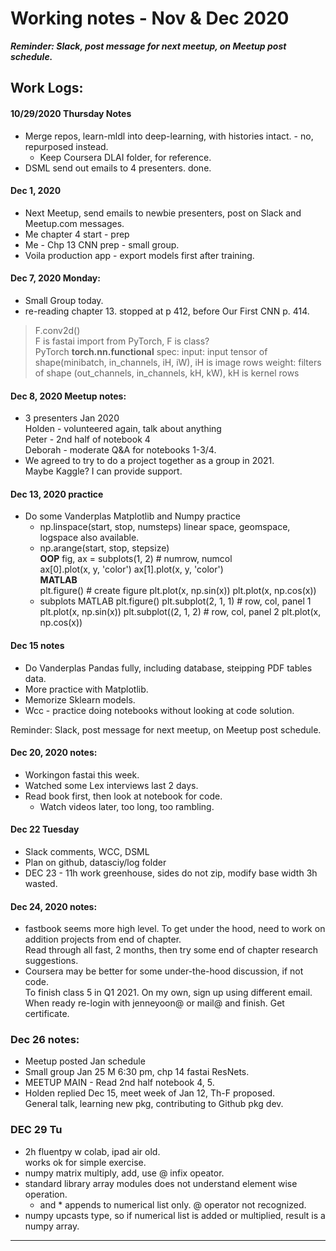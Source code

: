 # Working notes - Nov & Dec 2020  

***Reminder: Slack, post message for next meetup, on Meetup post schedule.***    

## Work Logs: 

#### 10/29/2020 Thursday Notes    

  * Merge repos, learn-mldl into deep-learning, with histories intact.  - no, repurposed instead.  
    - Keep Coursera DLAI folder, for reference.  
  * DSML send out emails to 4 presenters.  done.  

#### Dec 1, 2020  
  * Next Meetup, send emails to newbie presenters, post on Slack and Meetup.com messages.  
  * Me chapter 4 start - prep  
  * Me - Chp 13 CNN prep - small group.  
  * Voila production app - export models first after training.  

#### Dec 7, 2020 Monday:  
  * Small Group today.  
  * re-reading chapter 13.  stopped at p 412, before Our First CNN p. 414.  
  
  > F.conv2d()  
  > F is fastai import from PyTorch, F is class?  
  > PyTorch **torch.nn.functional** spec: 
  > input: input tensor of shape(minibatch, in_channels, iH, iW), iH is image rows 
  > weight: filters of shape (out_channels, in_channels, kH, kW), kH is kernel rows

#### Dec 8, 2020 Meetup notes:  
  * 3 presenters Jan 2020  
    Holden - volunteered again, talk about anything  
    Peter - 2nd half of notebook 4  
    Deborah - moderate Q&A for notebooks 1-3/4.  
  * We agreed to try to do a project together as a group in 2021.  
    Maybe Kaggle?  I can provide support.  

#### Dec 13, 2020 practice  
  * Do some Vanderplas Matplotlib and Numpy practice   
    - np.linspace(start, stop, numsteps)  linear space, geomspace, logspace also available.  
    - np.arange(start, stop, stepsize)  
    **OOP**
    fig, ax = subplots(1, 2)  # numrow, numcol  
    ax[0].plot(x, y, 'color')
    ax[1].plot(x, y, 'color')  
    **MATLAB**  
    plt.figure()  # create figure 
    plt.plot(x, np.sin(x))
    plt.plot(x, np.cos(x))
    * subplots MATLAB 
    plt.figure()
    plt.subplot(2, 1, 1)  # row, col, panel 1
    plt.plot(x, np.sin(x))
    plt.subplot((2, 1, 2)  # row, col, panel 2 
    plt.plot(x, np.cos(x))
    
#### Dec 15 notes  
   * Do Vanderplas Pandas fully, including database, steipping PDF tables data.  
   * More practice with Matplotlib.  
   * Memorize Sklearn models.  
   * Wcc - practice doing notebooks without looking at code solution.  
   
   Reminder: Slack, post message for next meetup, on Meetup post schedule.  

#### Dec 20, 2020 notes:  
  * Workingon fastai this week.  
  * Watched some Lex interviews last 2 days.  
  * Read book first, then look at notebook for code.  
    - Watch videos later, too long, too rambling.  
    
#### Dec 22 Tuesday  
  * Slack comments, WCC, DSML  
  * Plan on github, datasciy/log folder  
  * DEC 23 - 11h work greenhouse, sides do not zip, modify base width 3h wasted.  

####  Dec 24, 2020 notes:  
  * fastbook seems more high level.  To get under the hood, need to work on addition projects from end of chapter.   
    Read through all fast, 2 months, then try some end of chapter research suggestions.  
  * Coursera may be better for some under-the-hood discussion, if not code.  
    To finish class 5 in Q1 2021.  On my own, sign up using different email.  
    When ready re-login with jenneyoon@ or mail@ and finish. Get certificate.  

### Dec 26 notes:  
  * Meetup posted Jan schedule  
  * Small group Jan 25 M 6:30 pm, chp 14 fastai ResNets.  
  * MEETUP MAIN - Read 2nd half notebook 4, 5.  
  * Holden replied Dec 15, meet week of Jan 12, Th-F proposed.  
    General talk, learning new pkg, contributing to Github pkg dev.  

### DEC 29 Tu  
  * 2h fluentpy w colab, ipad air old.  
    works ok for simple exercise.  
  * numpy matrix multiply, add, use @ infix opeator.  
  * standard library array modules does not understand element wise operation.  
    + and * appends to numerical list only. @ operator not recognized.  
  * numpy upcasts type, so if numerical list is added or multiplied, result is a numpy array.  
  

---   
